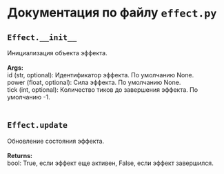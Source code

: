 # Документация по файлу `effect.py`

## `Effect.__init__`<br>
Инициализация объекта эффекта.<br>
<br>**Args:**<br>
id (str, optional): Идентификатор эффекта. По умолчанию None.<br>
power (float, optional): Сила эффекта. По умолчанию None.<br>
tick (int, optional): Количество тиков до завершения эффекта. По умолчанию -1.<br>
<br>
## `Effect.update`<br>
Обновление состояния эффекта.<br>
<br>**Returns:**<br>
bool: True, если эффект еще активен, False, если эффект завершился.<br>
<br>
